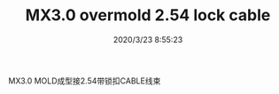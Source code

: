﻿---
layout: post 
title: MX3.0 overmold 2.54 lock cable
tags: MX30
categories: wire-harness
overview: MX3.0 MOLD
series: 
part_number: KR13
thumb_img: static/202003/280-thumb-20200323165909.jpg
image: static/202003/280-20200323165909.jpg
date: 2020/3/23 8:55:23
---


MX3.0 MOLD成型接2.54带锁扣CABLE线束
